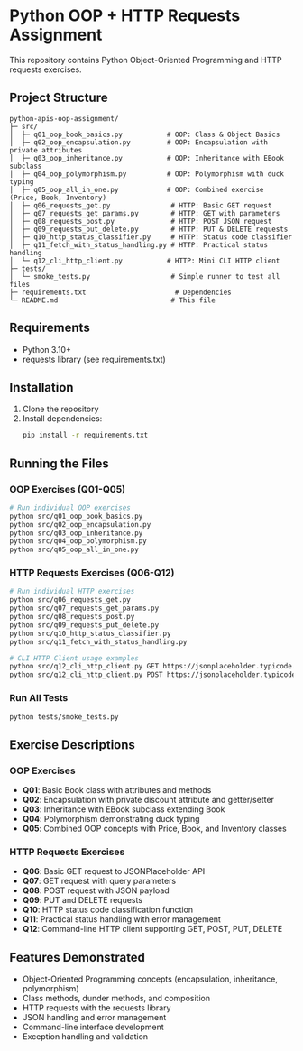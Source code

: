# Python OOP + HTTP Requests Assignment

This repository contains Python Object-Oriented Programming and HTTP requests exercises.

## Project Structure

```
python-apis-oop-assignment/
├─ src/
│  ├─ q01_oop_book_basics.py           # OOP: Class & Object Basics
│  ├─ q02_oop_encapsulation.py         # OOP: Encapsulation with private attributes
│  ├─ q03_oop_inheritance.py           # OOP: Inheritance with EBook subclass
│  ├─ q04_oop_polymorphism.py          # OOP: Polymorphism with duck typing
│  ├─ q05_oop_all_in_one.py            # OOP: Combined exercise (Price, Book, Inventory)
│  ├─ q06_requests_get.py               # HTTP: Basic GET request
│  ├─ q07_requests_get_params.py        # HTTP: GET with parameters
│  ├─ q08_requests_post.py              # HTTP: POST JSON request
│  ├─ q09_requests_put_delete.py        # HTTP: PUT & DELETE requests
│  ├─ q10_http_status_classifier.py     # HTTP: Status code classifier
│  ├─ q11_fetch_with_status_handling.py # HTTP: Practical status handling
│  └─ q12_cli_http_client.py           # HTTP: Mini CLI HTTP client
├─ tests/
│  └─ smoke_tests.py                    # Simple runner to test all files
├─ requirements.txt                      # Dependencies
└─ README.md                            # This file
```

## Requirements

- Python 3.10+
- requests library (see requirements.txt)

## Installation

1. Clone the repository
2. Install dependencies:
   ```bash
   pip install -r requirements.txt
   ```

## Running the Files

### OOP Exercises (Q01-Q05)
```bash
# Run individual OOP exercises
python src/q01_oop_book_basics.py
python src/q02_oop_encapsulation.py
python src/q03_oop_inheritance.py
python src/q04_oop_polymorphism.py
python src/q05_oop_all_in_one.py
```

### HTTP Requests Exercises (Q06-Q12)
```bash
# Run individual HTTP exercises
python src/q06_requests_get.py
python src/q07_requests_get_params.py
python src/q08_requests_post.py
python src/q09_requests_put_delete.py
python src/q10_http_status_classifier.py
python src/q11_fetch_with_status_handling.py

# CLI HTTP Client usage examples
python src/q12_cli_http_client.py GET https://jsonplaceholder.typicode.com/posts/1
python src/q12_cli_http_client.py POST https://jsonplaceholder.typicode.com/posts '{"title":"Test","body":"Content","userId":1}'
```

### Run All Tests
```bash
python tests/smoke_tests.py
```

## Exercise Descriptions

### OOP Exercises
- **Q01**: Basic Book class with attributes and methods
- **Q02**: Encapsulation with private discount attribute and getter/setter
- **Q03**: Inheritance with EBook subclass extending Book
- **Q04**: Polymorphism demonstrating duck typing
- **Q05**: Combined OOP concepts with Price, Book, and Inventory classes

### HTTP Requests Exercises
- **Q06**: Basic GET request to JSONPlaceholder API
- **Q07**: GET request with query parameters
- **Q08**: POST request with JSON payload
- **Q09**: PUT and DELETE requests
- **Q10**: HTTP status code classification function
- **Q11**: Practical status handling with error management
- **Q12**: Command-line HTTP client supporting GET, POST, PUT, DELETE

## Features Demonstrated

- Object-Oriented Programming concepts (encapsulation, inheritance, polymorphism)
- Class methods, dunder methods, and composition
- HTTP requests with the requests library
- JSON handling and error management
- Command-line interface development
- Exception handling and validation
